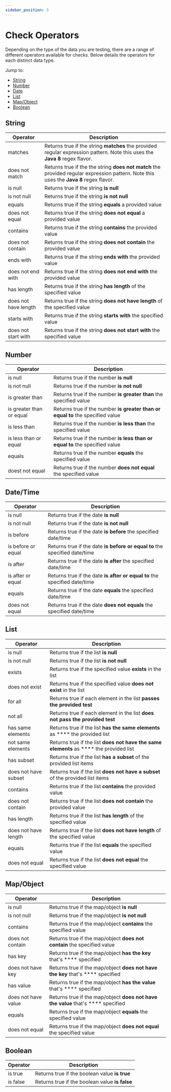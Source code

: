 ```yaml
---
sidebar_position: 3
---
```


# Check Operators

Depending on the type of the data you are testing, there are a range of different operators available for checks. Below details the operators for each distinct data type.

Jump to:

- [String](check-operators#string)
- [Number](check-operators#number)
- [Date](check-operators#undefined)
- [List](check-operators#undefined)
- [Map/Object](check-operators#map-object)
- [Boolean](check-operators#undefined)

## String <a href="#string" id="string"></a>

| Operator             | Description                                                                                                                            |
| -------------------- | -------------------------------------------------------------------------------------------------------------------------------------- |
| matches              | Returns true if the string **matches** the provided regular expression pattern. Note this uses the **Java 8** regex flavor.            |
| does not match       | Returns true if the the string **does not match** the provided regular expression pattern. Note this uses the **Java 8** regex flavor. |
| is null              | Returns true if the string **is null**                                                                                                 |
| is not null          | Returns true if the string **is not null**                                                                                             |
| equals               | Returns true if the string **equals** a provided value                                                                                 |
| does not equal       | Returns true if the string **does not** **equal** a provided value                                                                     |
| contains             | Returns true if the string **contains** the provided value                                                                             |
| does not contain     | Returns true if the string **does not contain** the provided value                                                                     |
| ends with            | Returns true if the string **ends with** the provided value                                                                            |
| does not end with    | Returns true if the string **does not end with** the provided value                                                                    |
| has length           | Returns true if the string **has length** of the specified value                                                                       |
| does not have length | Returns true if the string **does not have length** of the specified value                                                             |
| starts with          | Returns true if the string **starts with** the specified value                                                                         |
| does not start with  | Returns true if the string **does not** **start with** the specified value                                                             |

## Number

| Operator                 | Description                                                                    |
| ------------------------ | ------------------------------------------------------------------------------ |
| is null                  | Returns true if the number **is null**                                         |
| is not null              | Returns true if the number **is not null**                                     |
| is greater than          | Returns true if the number **is greater than** the specified value             |
| is greater than or equal | Returns true if the number **is greater than or equal to** the specified value |
| is less than             | Returns true if the number **is less than** the specified value                |
| is less than or equal    | Returns true if the number **is less than or equal to** the specified value    |
| equals                   | Returns true if the number **equals** the specified value                      |
| doest not equal          | Returns true if the number **does not equal** the specified value              |

## Date/Time

| Operator           | Description                                                                |
| ------------------ | -------------------------------------------------------------------------- |
| is null            | Returns true if the date **is null**                                       |
| is not null        | Returns true if the date **is not null**                                   |
| is before          | Returns true if the date **is before** the specified date/time             |
| is before or equal | Returns true if the date **is before or equal to** the specified date/time |
| is after           | Returns true if the date **is after** the specified date/time              |
| is after or equal  | Returns true if the date **is after or equal to** the specified date/time  |
| equals             | Returns true if the date **equals** the specified date/time                |
| does not equal     | Returns true if the date **does not** **equals** the specified date/time   |

## List

| Operator             | Description                                                                                |
| -------------------- | ------------------------------------------------------------------------------------------ |
| is null              | Returns true if the list **is null**                                                       |
| is not null          | Returns true if the list **is not null**                                                   |
| exists               | Returns true if the specified value **exists** in the list                                 |
| does not exist       | Returns true if the specified value **does not exist** in the list                         |
| for all              | Returns true if each element in the list **passes the provided test**                      |
| not all              | Returns true if each element in the list **does not pass the provided test**               |
| has same elements    | Returns true if the list **has the same elements** as \*\*\*\* the provided list           |
| not same elements    | Returns true if the list **does not have the same elements** as \*\*\*\* the provided list |
| has subset           | Returns true if the list **has a subset** of the provided list items                       |
| does not have subset | Returns true if the list **does not have a subset** of the provided list items             |
| contains             | Returns true if the list **contains** the provided value                                   |
| does not contain     | Returns true if the list **does not contain** the provided value                           |
| has length           | Returns true if the list **has length** of the specified value                             |
| does not have length | Returns true if the list **does not have length** of the specified value                   |
| equals               | Returns true if the list **equals** the specified value                                    |
| does not equal       | Returns true if the list **does not equal** the specified value                            |

## Map/Object

| Operator            | Description                                                                          |
| ------------------- | ------------------------------------------------------------------------------------ |
| is null             | Returns true if the map/object **is null**                                           |
| is not null         | Returns true if the map/object **is not null**                                       |
| contains            | Returns true if the map/object **contains** the specified value                      |
| does not contain    | Returns true if the map/object **does not contain** the specified value              |
| has key             | Returns true if the map/object **has the key** that's \*\*\*\* specified             |
| does not have key   | Returns true if the map/object **does not have the key** that's \*\*\*\* specified   |
| has value           | Returns true if the map/object **has the value** that's \*\*\*\* specified           |
| does not have value | Returns true if the map/object **does not have the value** that's \*\*\*\* specified |
| equals              | Returns true if the map/object **equals** the specified value                        |
| does not equal      | Returns true if the map/object **does not** **equal** the specified value            |

## Boolean

| Operator | Description                                    |
| -------- | ---------------------------------------------- |
| is true  | Returns true if the boolean value **is true**  |
| is false | Returns true if the boolean value **is false** |
